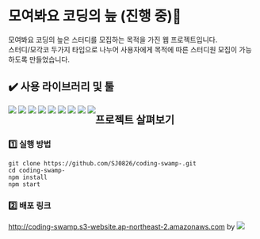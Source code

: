 # 모여봐요 코딩의 늪 (진행 중)🐊 

모여봐요 코딩의 늪은 스터디를 모집하는 목적을 가진 웹 프로젝트입니다.<br/>
스터디/모각코 두가지 타입으로 나누어 사용자에게 목적에 따른 스터디원 모집이 가능하도록 만들었습니다.

## :heavy_check_mark: 사용 라이브러리 및 툴

<div style="float: left;">
  <img src="https://img.shields.io/badge/React-61DAFB?style=for-the-badge&logo=react&logoColor=white">
  <img src="https://img.shields.io/badge/TypeScript-3178C6?style=for-the-badge&logo=typescript&logoColor=white">
  <img src="https://img.shields.io/badge/Redux-764ABC?style=for-the-badge&logo=redux&logoColor=white">
  <img src="https://img.shields.io/badge/Axios-5A29E4?style=for-the-badge&logo=axios&logoColor=white">
  <img src="https://img.shields.io/badge/React Router Dom-CA4245?style=for-the-badge&logo=react router&logoColor=white">
  <img src="https://img.shields.io/badge/styled components-DB7093?style=for-the-badge&logo=styledcomponents&logoColor=white">
  <img src="https://img.shields.io/badge/Prettier-F7B93E?style=for-the-badge&logo=prettier&logoColor=black">
  <img src="https://img.shields.io/badge/ESLint-4B32C3?style=for-the-badge&logo=eslint&logoColor=white">
  <img src="https://img.shields.io/badge/Husky-808080?style=for-the-badge&logo=husky&logoColor=white">
</div>

## 프로젝트 살펴보기

### 1️⃣ 실행 방법

```
git clone https://github.com/SJ0826/coding-swamp-.git
cd coding-swamp-
npm install
npm start
```
### 2️⃣ 배포 링크 
http://coding-swamp.s3-website.ap-northeast-2.amazonaws.com by <img src="https://img.shields.io/badge/AWS S3-569A31?style=for-the-badge&logo=aws&logoColor=white">

